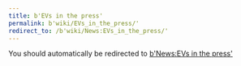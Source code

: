 ```yaml
---
title: b'EVs in the press'
permalink: b'wiki/EVs_in_the_press/'
redirect_to: /b'wiki/News:EVs_in_the_press/'
---
```


You should automatically be redirected to [b'News:EVs in the press'](/b'wiki/News:EVs_in_the_press/')
